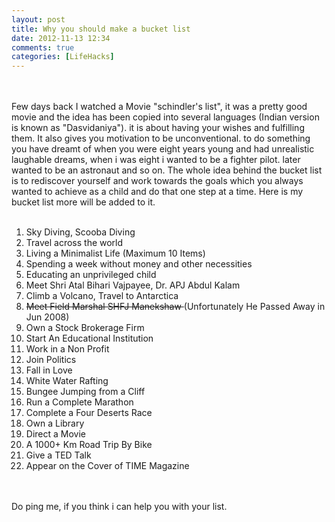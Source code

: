 ```yaml
---
layout: post
title: Why you should make a bucket list
date: 2012-11-13 12:34
comments: true
categories: [LifeHacks]
---
```

<br/><br/>Few days back I watched a Movie "schindler's list", it was a pretty good movie and the idea has been copied into several languages (Indian version is known as "Dasvidaniya"). it is about having your wishes and fulfilling them. It also gives you motivation to be unconventional. to do something you have dreamt of when you were eight years young and had unrealistic laughable dreams, when i was eight i wanted to be a fighter pilot. later wanted to be an astronaut and so on.
The whole idea behind the bucket list is to rediscover yourself and work towards the goals which you always wanted to achieve as a child and do that one step at a time. Here is my bucket list more will be added to it.<br/><br/>
<div class="highlight">
<ol>
<li> Sky Diving, Scooba Diving</li>
<li> Travel across the world</li>
<li> Living a Minimalist Life (Maximum 10 Items)</li>
<li> Spending a week without money and other necessities</li>
<li> Educating an unprivileged child</li>
<li> Meet Shri Atal Bihari Vajpayee, Dr. APJ Abdul Kalam</li>
<li> Climb a Volcano, Travel to Antarctica</li>
<li> <strike>Meet Field Marshal SHFJ Manekshaw </strike>(Unfortunately He Passed Away in Jun 2008)</li>
<li> Own a Stock Brokerage Firm</li>
<li> Start An Educational Institution</li>
<li> Work in a Non Profit </li>
<li> Join Politics</li>
<li> Fall in Love</li>
<li> White Water Rafting</li>
<li> Bungee Jumping from a Cliff</li>
<li> Run a Complete Marathon</li>
<li> Complete a Four Deserts Race</li>
<li> Own a Library</li>
<li> Direct a Movie</li>
<li> A 1000+ Km Road Trip By Bike</li>
<li> Give a TED Talk</li>
<li> Appear on the Cover of TIME Magazine</li>
</ol>
</div>
<br/><br/>
Do ping me, if you think i can help you with your list.